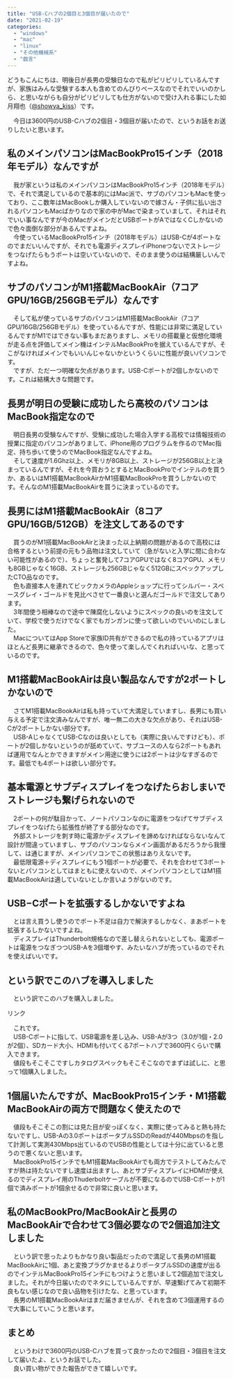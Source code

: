 ```yaml
---
title: "USB-Cハブの2個目と3個目が届いたので"
date: "2021-02-19"
categories: 
  - "windows"
  - "mac"
  - "linux"
  - "その他機械系"
  - "戯言"
---
```


どうもこんにちは、明後日が長男の受験日なので私がピリピリしているんですが、家族はみんな受験する本人も含めてのんびりペースなのでそれでいいのかしら、と思いながらも自分がピリピリしても仕方がないので受け入れる事にした如月翔也（[@showya\_kiss](http://twitter.com/showya_kiss)）です。  
  
　今日は3600円のUSB-Cハブの2個目・3個目が届いたので、というお話をお送りしたいと思います。  

## 私のメインパソコンはMacBookPro15インチ（2018年モデル）なんですが

　我が家というは私のメインパソコンはMacBookPro15インチ（2018年モデル）で、それで満足しているので基本的にはMac派で、サブのパソコンもMacを使っており、ここ数年はMacBookしか購入していないので嫁さん・子供に払い出されるパソコンもMacばかりなので家の中がMacで染まっていまして、それはそれでいい事なんですが今のMacがメインだとUSBポートがAではなくCしかないので色々面倒な部分があるんですよね。  
　今使っているMacBookPro15インチ（2018年モデル）はUSB-Cが4ポートなのでまだいいんですが、それでも電源ディスプレイiPhoneつないでストレージをつなげたらもうポートは空いていないので、そのまま使うのは結構厳しいんですよね。  

## サブのパソコンがM1搭載MacBookAir（7コアGPU/16GB/256GBモデル）なんです

　そして私が使っているサブのパソコンはM1搭載MacBookAir（7コアGPU/16GB/256GBモデル）を使っているんですが、性能には非常に満足しているんですがM1ではできない事もまだありますし、メモリの搭載量と仮想化環境が走る点を評価してメイン機はインテルMacBookProを据えているんですが、そこがなければメインでもいいんじゃないかというくらいに性能が良いパソコンです。  
　ですが、ただ一つ明確な欠点があります。USB-Cポートが2個しかないのです。これは結構大きな問題です。

## 長男が明日の受験に成功したら高校のパソコンはMacBook指定なので

　明日長男の受験なんですが、受験に成功した場合入学する高校では情報技術の授業に指定のパソコンがありまして、iPhone用のプログラムを作るのでMac指定、持ち歩いて使うのでMacBook指定なんですよね。  
　そして速度が1.6Ghz以上、メモリが8GB以上、ストレージが256GB以上と決まっているんですが、それを今買おうとするとMacBookProでインテルのを買うか、あるいはM1搭載MacBookAirかM1搭載MacBookProを買うしかないのです。そんなのM1搭載MacBookAirを買うに決まっているのです。  

## 長男にはM1搭載MacBookAir（8コアGPU/16GB/512GB）を注文してあるのです

　買うのがM1搭載MacBookAirと決まった以上納期の問題があるので高校には合格するという前提の元もう品物は注文していて（急がないと入学に間に合わない可能性があるので）、ちょっと奮発して7コアGPUではなく8コアGPU、メモリも8GBじゃなく16GB、ストレージも256GBじゃなく512GBにスペックアップしたCTO品なのです。  
　色も直接本人を連れてビックカメラのAppleショップに行ってシルバー・スペースグレイ・ゴールドを見比べさせて一番良いと選んだゴールドで注文してあります。  
　3年間使う相棒なので途中で陳腐化しないようにスペックの良いのを注文していて、学校で使うだけでなく家でもガンガンに使って欲しいのでいいのにしました。  
　MacについてはApp Storeで家族ID共有ができるので私の持っているアプリはほとんど長男に継承できるので、色々使って楽しんでくれればいいな、と思っているのです。  

## M1搭載MacBookAirは良い製品なんですが2ポートしかないので

　さてM1搭載MacBookAirは私も持っていて大満足していますし、長男にも買い与える予定で注文済みなんですが、唯一無二の大きな欠点があり、それはUSB-Cが2ポートしかない部分です。  
　USB-AじゃなくてUSB-Cなのは良いとしても（実際に良いんですけども）、ポートが2個しかないというのが舐めていて、サブユースの人なら2ポートもあれば運用でなんとかできますがメイン用途に使うには2ポートは少なすぎるのです。最低でも4ポートは欲しい部分です。  

## 基本電源とサブディスプレイをつなげたらおしまいでストレージも繋げられないので

　2ポートの何が駄目かって、ノートパソコンなのに電源をつなげてサブディスプレイをつなげたら拡張性が終了する部分なのです。  
　外部ストレージを刺す時に電源かディスプレイを諦めなければならないなんて設計が間違っていますし、サブのパソコンならメイン画面があるだろうから我慢して、は通じますが、メインパソコンでこの状態はありえないです。  
　最低限電源＋ディスプレイにもう1個ポートが必要で、それを合わせて3ポートないとパソコンとしてはまともに使えないので、メインパソコンとしてはM1搭載MacBookAirは適していないとしか言いようがないのです。  

## USB−Cポートを拡張するしかないですよね

　とは言え買うし使うのでポート不足は自力で解決するしかなく、まあポートを拡張するしかないですよね。  
　ディスプレイはThunderbolt規格なので差し替えられないとしても、電源ポートは電源をつなぎつつUSB-Aを3個増やす、みたいなハブが売っているのでそれを使えばいいです。  

## という訳でこのハブを導入しました

　という訳でこのハブを購入しました。  
<script type="text/javascript">(function(b,c,f,g,a,d,e){b.MoshimoAffiliateObject=a;b[a]=b[a]||function(){arguments.currentScript=c.currentScript||c.scripts[c.scripts.length-2];(b[a].q=b[a].q||[]).push(arguments)};c.getElementById(a)||(d=c.createElement(f),d.src=g,d.id=a,e=c.getElementsByTagName("body")[0],e.appendChild(d))})(window,document,"script","//dn.msmstatic.com/site/cardlink/bundle.js?20210203","msmaflink");msmaflink({"n":"USB C ハブ 7-in-1 USB Type C ハブ ウルトラスリム USB C MacBook MacBook Pro\/Air\/ChromeBook\/Surface GO\/Pro7等対応 ドッキングステーション 4K HDMI出力 PD 充電対応 USB3.0 ハブ SD\/Micro SD カードリーダー マイクロ タイプC HDMI 変換 アダプタ(シルバー)","b":"Trevoz","t":"SB-827","d":"https:\/\/m.media-amazon.com","c_p":"\/images\/I","p":["\/41xxGjoF5UL.jpg","\/51VyfLPnXxL.jpg","\/41v2KCAHqoL.jpg","\/51RjfQ1PqpL.jpg","\/41kfsA3Sx7L.jpg","\/51EEE7RcFdL.jpg"],"u":{"u":"https:\/\/www.amazon.co.jp\/dp\/B08GS8P929","t":"amazon","r_v":""},"b_l":[{"id":1,"u_tx":"Amazonで見る","u_bc":"#f79256","u_url":"https:\/\/www.amazon.co.jp\/dp\/B08GS8P929","a_id":2093955,"p_id":170,"pl_id":27060,"pc_id":185,"s_n":"amazon","u_so":1},{"id":2,"u_tx":"楽天市場で見る","u_bc":"#f76956","u_url":"https:\/\/search.rakuten.co.jp\/search\/mall\/USB%20C%20%E3%83%8F%E3%83%96%207-in-1%20USB%C2%A0Type%20C%C2%A0%E3%83%8F%E3%83%96%20%E3%82%A6%E3%83%AB%E3%83%88%E3%83%A9%E3%82%B9%E3%83%AA%E3%83%A0%20USB%20C%20MacBook%20MacBook%20Pro%2FAir%2FChromeBook%2FSurface%20GO%2FPro7%E7%AD%89%E5%AF%BE%E5%BF%9C%20%E3%83%89%E3%83%83%E3%82%AD%E3%83%B3%E3%82%B0%E3%82%B9%E3%83%86%E3%83%BC%E3%82%B7%E3%83%A7%E3%83%B3%204K%20HDMI%E5%87%BA%E5%8A%9B%20PD%20%E5%85%85%E9%9B%BB%E5%AF%BE%E5%BF%9C%20USB3.0%20%E3%83%8F%E3%83%96%20SD%2FMicro%20SD%20%E3%82%AB%E3%83%BC%E3%83%89%E3%83%AA%E3%83%BC%E3%83%80%E3%83%BC%20%E3%83%9E%E3%82%A4%E3%82%AF%E3%83%AD%20%E3%82%BF%E3%82%A4%E3%83%97C%20HDMI%20%E5%A4%89%E6%8F%9B%20%E3%82%A2%E3%83%80%E3%83%97%E3%82%BF(%E3%82%B7%E3%83%AB%E3%83%90%E3%83%BC)\/","a_id":2093954,"p_id":54,"pl_id":27059,"pc_id":54,"s_n":"rakuten","u_so":2},{"id":3,"u_tx":"Yahoo!ショッピングで見る","u_bc":"#66a7ff","u_url":"https:\/\/shopping.yahoo.co.jp\/search?first=1\u0026p=USB%20C%20%E3%83%8F%E3%83%96%207-in-1%20USB%C2%A0Type%20C%C2%A0%E3%83%8F%E3%83%96%20%E3%82%A6%E3%83%AB%E3%83%88%E3%83%A9%E3%82%B9%E3%83%AA%E3%83%A0%20USB%20C%20MacBook%20MacBook%20Pro%2FAir%2FChromeBook%2FSurface%20GO%2FPro7%E7%AD%89%E5%AF%BE%E5%BF%9C%20%E3%83%89%E3%83%83%E3%82%AD%E3%83%B3%E3%82%B0%E3%82%B9%E3%83%86%E3%83%BC%E3%82%B7%E3%83%A7%E3%83%B3%204K%20HDMI%E5%87%BA%E5%8A%9B%20PD%20%E5%85%85%E9%9B%BB%E5%AF%BE%E5%BF%9C%20USB3.0%20%E3%83%8F%E3%83%96%20SD%2FMicro%20SD%20%E3%82%AB%E3%83%BC%E3%83%89%E3%83%AA%E3%83%BC%E3%83%80%E3%83%BC%20%E3%83%9E%E3%82%A4%E3%82%AF%E3%83%AD%20%E3%82%BF%E3%82%A4%E3%83%97C%20HDMI%20%E5%A4%89%E6%8F%9B%20%E3%82%A2%E3%83%80%E3%83%97%E3%82%BF(%E3%82%B7%E3%83%AB%E3%83%90%E3%83%BC)","a_id":2099557,"p_id":1225,"pl_id":27061,"pc_id":1925,"s_n":"yahoo","u_so":3}],"eid":"GsZYI","s":"s"});</script>

リンク

　これです。  
　USB-Cポートに指して、USB電源を差し込み、USB-Aが3つ（3.0が1個・2.0が2個）、SDカード大小、HDMIも付いてくる7ポートハブで3600円くらいで購入できます。  
　値段もそこそこですしカタログスペックもそこそこなのでまずは試しに、と思って1個購入しました。  

## 1個届いたんですが、MacBookPro15インチ・M1搭載MacBookAirの両方で問題なく使えたので

　値段もそこそこの割には見た目が安っぽくなく、実際に使ってみると熱も持たないですし、USB-Aの3.0ポートはポータブルSSDのReadが440Mbpsのを指して計測して実測430Mbps出ているのでUSBの性能としては十分に出ていると思うので悪くないと思います。  
　MacBookPro15インチでもM1搭載MacBookAirでも両方でテストしてみたんですが熱は持たないですし速度は出ますし、あとサブディスプレイにHDMIが使えるのでディスプレイ用のThuderboltケーブルが不要になるのでUSB-Cポートが1個で済みポートが1個余せるので非常に良いと思います。  

## 私のMacBookPro/MacBookAirと長男のMacBookAirで合わせて3個必要なので2個追加注文しました

　という訳で思ったよりもかなり良い製品だったので満足して長男のM1搭載MacBookAirに1個、あと変換プラグかませるよりポータブルSSDの速度が出るのでインテルMacBookPro15インチにもつけようと思いまして2個追加で注文しました。それが今日届いたのでネタにしているんですが、早速繋げてみて初期不良もない感じなので良い品物を引けたな、と思っています。  
　長男のM1搭載MacBookAirはまだ届きませんが、それを含めて3個運用するので大事にしていこうと思います。  

## まとめ

　というわけで3600円のUSB-Cハブを買って良かったので2個目・3個目を注文して届いたよ、というお話でした。  
　良い買い物ができた報告ができて嬉しいです。
